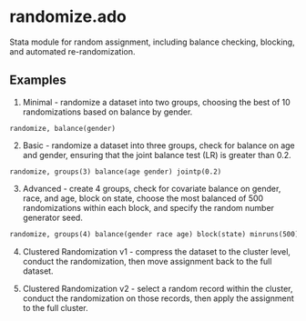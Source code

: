 randomize.ado
=============

Stata module for random assignment, including balance checking, blocking, and automated re-randomization.

Examples
--------

1. Minimal - randomize a dataset into two groups, choosing the best of 10 randomizations based on balance by gender.

  ```
  randomize, balance(gender)
  ```

2. Basic - randomize a dataset into three groups, check for balance on age and gender, ensuring that the joint balance test (LR) is greater than 0.2.

  ```
  randomize, groups(3) balance(age gender) jointp(0.2)
  ```

3. Advanced - create 4 groups, check for covariate balance on gender, race, and age, block on state, choose the most balanced of 500 randomizations within each block, and specify the random number generator seed.

  ```stata
  randomize, groups(4) balance(gender race age) block(state) minruns(500) seed(1)
  ```
  
4. Clustered Randomization v1 - compress the dataset to the cluster level, conduct the randomization, then move assignment back to the full dataset.

<To be added>

5. Clustered Randomization v2 - select a random record within the cluster, conduct the randomization on those records, then apply the assignment to the full cluster.

<To be added>
